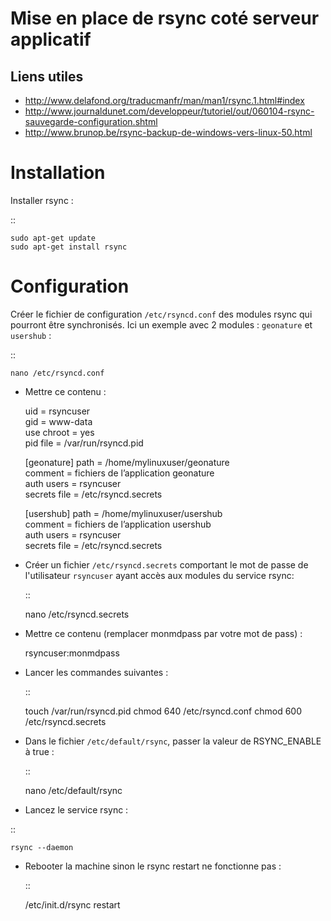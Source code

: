 Mise en place de rsync coté serveur applicatif
==============================================


Liens utiles
------------

* http://www.delafond.org/traducmanfr/man/man1/rsync.1.html#index
* http://www.journaldunet.com/developpeur/tutoriel/out/060104-rsync-sauvegarde-configuration.shtml
* http://www.brunop.be/rsync-backup-de-windows-vers-linux-50.html


Installation
============

 Installer rsync :
 
  ::  
  
	sudo apt-get update
	sudo apt-get install rsync


Configuration
=============
Créer le fichier de configuration ``/etc/rsyncd.conf`` des modules rsync qui pourront être synchronisés. Ici un exemple avec 2 modules : ``geonature`` et ``usershub``  :
 
  ::  
  
	nano /etc/rsyncd.conf

* Mettre ce contenu :

	uid = rsyncuser  
	gid = www-data  
	use chroot = yes  
	pid file = /var/run/rsyncd.pid  

	[geonature]
  	  path = /home/mylinuxuser/geonature  
  	  comment = fichiers de l’application geonature  
  	  auth users = rsyncuser  
  	  secrets file = /etc/rsyncd.secrets  

	[usershub]
  	  path = /home/mylinuxuser/usershub  
  	  comment = fichiers de l’application usershub  
  	  auth users = rsyncuser  
  	  secrets file = /etc/rsyncd.secrets  

* Créer un fichier ``/etc/rsyncd.secrets`` comportant le mot de passe de l'utilisateur ``rsyncuser`` ayant accès aux modules du service rsync:
 
  ::  
  
	nano /etc/rsyncd.secrets

* Mettre ce contenu (remplacer monmdpass par votre mot de pass) :

	rsyncuser:monmdpass

* Lancer les commandes suivantes :
 
  ::  
  
	touch /var/run/rsyncd.pid
	chmod 640 /etc/rsyncd.conf
	chmod 600 /etc/rsyncd.secrets

* Dans le fichier ``/etc/default/rsync``, passer la valeur de RSYNC_ENABLE à true :
 
  ::  
  
	nano /etc/default/rsync

 * Lancez le service rsync :
 
  ::  
  
	rsync --daemon


* Rebooter la machine sinon le rsync restart ne fonctionne pas :
 
  ::  
  
	/etc/init.d/rsync restart
